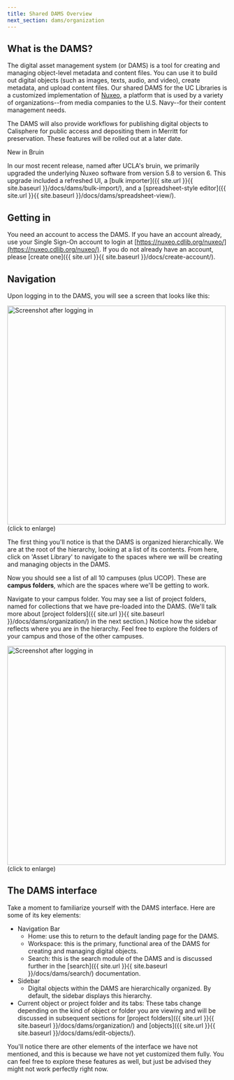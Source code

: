 ```yaml
---
title: Shared DAMS Overview
next_section: dams/organization
---
```


## What is the DAMS?
The digital asset management system (or DAMS) is a tool for creating and managing object-level metadata and content files. You can use it to build out digital objects (such as images, texts, audio, and video), create metadata, and upload content files. Our shared DAMS for the UC Libraries is a customized implementation of [Nuxeo](http://www.nuxeo.com/), a platform that is used by a variety of organizations--from media companies to the U.S. Navy--for their content management needs.

The DAMS will also provide workflows for publishing digital objects to Calisphere for public access and depositing them in Merritt for preservation. These features will be rolled out at a later date.

<div class="walkthrough new">New in Bruin</div>

In our most recent release, named after UCLA's bruin, we primarily upgraded the underlying Nuxeo software from version 5.8 to version 6. This upgrade included a refreshed UI, a [bulk importer]({{ site.url }}{{ site.baseurl }}/docs/dams/bulk-import/), and a [spreadsheet-style editor]({{ site.url }}{{ site.baseurl }}/docs/dams/spreadsheet-view/).  

## Getting in
You need an account to access the DAMS. If you have an account already, use your Single Sign-On account to login at [https://nuxeo.cdlib.org/nuxeo/](https://nuxeo.cdlib.org/nuxeo/). If you do not already have an account, please [create one]({{ site.url }}{{ site.baseurl }}/docs/create-account/).

## Navigation
Upon logging in to the DAMS, you will see a screen that looks like this: 

<a class="img-popup" href="{{ site.url }}{{ site.baseurl }}/images/1_on-login.png">
  <img src="{{ site.url }}{{ site.baseurl }}/images/1_on-login.png" alt="Screenshot after logging in" style="width: 500px">
</a>
<br>(click to enlarge)

The first thing you'll notice is that the DAMS is organized hierarchically. We are at the root of the hierarchy, looking at a list of its contents. From here, click on 'Asset Library' to navigate to the spaces where we will be creating and managing objects in the DAMS.

Now you should see a list of all 10 campuses (plus UCOP). These are <b>campus folders</b>, which are the spaces where we'll be getting to work.

Navigate to your campus folder. You may see a list of project folders, named for collections that we have pre-loaded into the DAMS. (We'll talk more about [project folders]({{ site.url }}{{ site.baseurl }}/docs/dams/organization/) in the next section.) Notice how the sidebar reflects where you are in the hierarchy. Feel free to explore the folders of your campus and those of the other campuses. 

<a class="img-popup" href="{{ site.url }}{{ site.baseurl }}/images/asset-library.png">
  <img src="{{ site.url }}{{ site.baseurl }}/images/asset-library.png" alt="Screenshot after logging in" style="width: 500px">
</a>
<br>(click to enlarge)

## The DAMS interface
Take a moment to familiarize yourself with the DAMS interface. Here are some of its key elements:

- Navigation Bar
  - Home: use this to return to the default landing page for the DAMS.
  - Workspace: this is the primary, functional area of the DAMS for creating and managing digital objects.
  - Search: this is the search module of the DAMS and is discussed further in the [search]({{ site.url }}{{ site.baseurl }}/docs/dams/search/) documentation. 
- Sidebar
  - Digital objects within the DAMS are hierarchically organized. By default, the sidebar displays this hierarchy.
- Current object or project folder and its tabs: These tabs change depending on the kind of object or folder you are viewing and will be discussed in subsequent sections for [project folders]({{ site.url }}{{ site.baseurl }}/docs/dams/organization/) and [objects]({{ site.url }}{{ site.baseurl }}/docs/dams/edit-objects/).

You'll notice there are other elements of the interface we have not mentioned, and this is because we have not yet customized them fully. You can feel free to explore these features as well, but just be advised they might not work perfectly right now.
